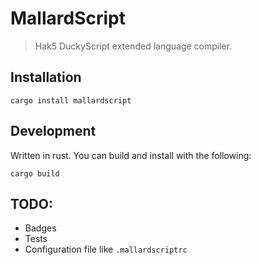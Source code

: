 # MallardScript

> Hak5 DuckyScript extended language compiler.

## Installation

```
cargo install mallardscript
```

## Development

Written in rust. You can build and install with the following:

```
cargo build
```

## TODO:

- Badges
- Tests
- Configuration file like `.mallardscriptrc`
